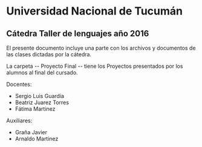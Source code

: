# Universidad Nacional de Tucumán
## Cátedra Taller de lenguajes año 2016
El presente documento incluye una parte con los archivos y documentos de las clases dictadas por la cátedra.

La carpeta -- Proyecto Final -- tiene los Proyectos presentados por los alumnos al final del cursado. 

Docentes: 
- Sergio Luis Guardia
- Beatriz Juarez Torres
- Fátima Martinez

Auxiliares:
- Graña Javier
- Arnaldo Martinez 
